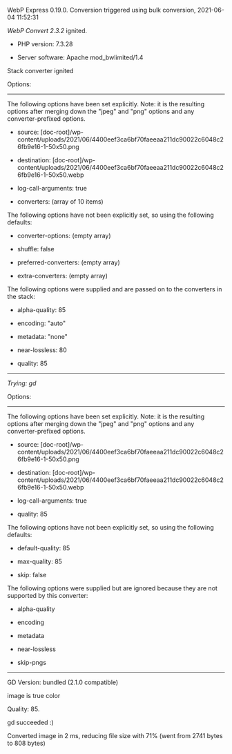 WebP Express 0.19.0. Conversion triggered using bulk conversion, 2021-06-04 11:52:31

*WebP Convert 2.3.2*  ignited.
- PHP version: 7.3.28
- Server software: Apache mod_bwlimited/1.4

Stack converter ignited

Options:
------------
The following options have been set explicitly. Note: it is the resulting options after merging down the "jpeg" and "png" options and any converter-prefixed options.
- source: [doc-root]/wp-content/uploads/2021/06/4400eef3ca6bf70faeeaa211dc90022c6048c26fb9e16-1-50x50.png
- destination: [doc-root]/wp-content/uploads/2021/06/4400eef3ca6bf70faeeaa211dc90022c6048c26fb9e16-1-50x50.webp
- log-call-arguments: true
- converters: (array of 10 items)

The following options have not been explicitly set, so using the following defaults:
- converter-options: (empty array)
- shuffle: false
- preferred-converters: (empty array)
- extra-converters: (empty array)

The following options were supplied and are passed on to the converters in the stack:
- alpha-quality: 85
- encoding: "auto"
- metadata: "none"
- near-lossless: 80
- quality: 85
------------


*Trying: gd* 

Options:
------------
The following options have been set explicitly. Note: it is the resulting options after merging down the "jpeg" and "png" options and any converter-prefixed options.
- source: [doc-root]/wp-content/uploads/2021/06/4400eef3ca6bf70faeeaa211dc90022c6048c26fb9e16-1-50x50.png
- destination: [doc-root]/wp-content/uploads/2021/06/4400eef3ca6bf70faeeaa211dc90022c6048c26fb9e16-1-50x50.webp
- log-call-arguments: true
- quality: 85

The following options have not been explicitly set, so using the following defaults:
- default-quality: 85
- max-quality: 85
- skip: false

The following options were supplied but are ignored because they are not supported by this converter:
- alpha-quality
- encoding
- metadata
- near-lossless
- skip-pngs
------------

GD Version: bundled (2.1.0 compatible)
image is true color
Quality: 85. 
gd succeeded :)

Converted image in 2 ms, reducing file size with 71% (went from 2741 bytes to 808 bytes)
